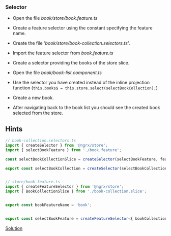 ### Selector

- Open the file _book/store/book.feature.ts_
- Create a feature selector using the constant specifying the feature name.
- Create the file _'book/store/book-collection.selectors.ts'_.
- Import the feature selector from _book.feature.ts_
- Create a selector providing the books of the store slice.
- Open the file _book/book-list.component.ts_
- Use the selector you have created instead of the inline projection function (`this.books$ = this.store.select(selectBookCollection);`)

- Create a new book.
- After navigating back to the book list you should see the created book selected from the store.

## Hints

```ts
// book-collection.selectors.ts
import { createSelector } from '@ngrx/store';
import { selectBookFeature } from './book.feature';

const selectBookCollectionSlice = createSelector(selectBookFeature, feature => feature.bookCollection);

export const selectBookCollection = createSelector(selectBookCollectionSlice, slice => slice.entities);


// store/book.feature.ts
import { createFeatureSelector } from '@ngrx/store';
import { BookCollectionSlice } from './book-collection.slice';


export const bookFeatureName = 'book';


export const selectBookFeature = createFeatureSelector<{ bookCollection: BookCollectionSlice }>(bookFeatureName);
```

[Solution](https://github.com/workshops-de/angular-advanced-workshop/compare/solve--ngrx-store-selection...solve--ngrx-use-selectors)
